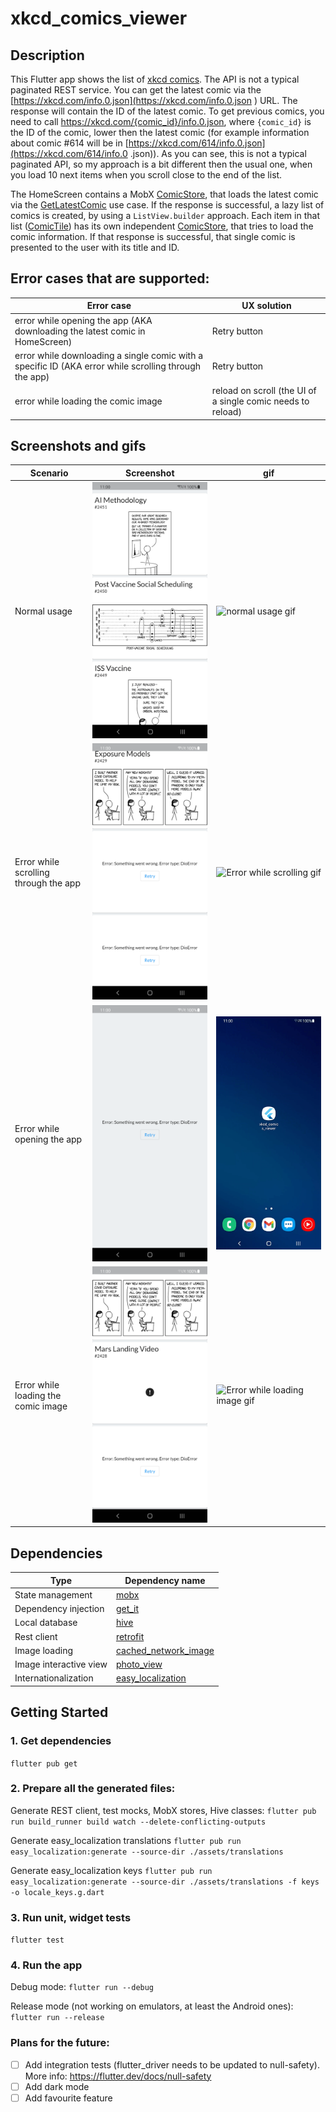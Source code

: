 # xkcd_comics_viewer

## Description
This Flutter app shows the list of [xkcd comics](https://xkcd.com/).
The API is not a typical paginated REST service. You can get the latest comic via the [https://xkcd.com/info.0.json](https://xkcd.com/info.0.json ) URL. The
response will contain the ID of the latest comic. To get previous comics, you need to call https://xkcd.com/{comic_id}/info.0.json, where `{comic_id}` is the ID
 of the comic, lower then the latest comic (for example information about comic #614 will be in [https://xkcd.com/614/info.0.json](https://xkcd.com/614/info.0
.json)). As you can see, this is not a typical paginated API, so my approach is a bit different then the usual one, when you load 10 next items when you scroll
close to the end of the list.

The HomeScreen contains a MobX [ComicStore](https://github.com/kawa89/xkcd_comics_viewer/blob/dev/lib/domain/store/comic_store.dart), that loads the latest comic via the [GetLatestComic](https://github.com/kawa89/xkcd_comics_viewer/blob/dev/lib/domain/use_cases/get_latest_comic.dart) use case. If the response is successful, a lazy list of comics is
created, by using a `ListView.builder` approach. Each item in that list ([ComicTile](https://github.com/kawa89/xkcd_comics_viewer/blob/dev/lib/presentation/screens/home/widgets/comic_tile.dart)) has its own independent [ComicStore](https://github.com/kawa89/xkcd_comics_viewer/blob/dev/lib/domain/store/comic_store.dart), that tries to load the comic information.
If that response is successful, that single comic is presented to the user with its title and ID.

## Error cases that are supported:
| Error case  | UX solution |
|---|---|
| error while opening the app (AKA downloading the latest comic in HomeScreen)  |  Retry button |
| error while downloading a single comic with a specific ID (AKA error while scrolling through the app) |  Retry button |
| error while loading the comic image  |  reload on scroll (the UI of a single comic needs to reload) |

## Screenshots and gifs
|Scenario|Screenshot|gif|
|-|-|-|
|Normal usage|![normal usage screenshot](demo/screenshots/xkcd_normal_usage.png)|![normal usage gif](demo/gifs/xkcd_normal_usage.gif)|
|Error while scrolling through the app|![Error while scrolling screenshot](demo/screenshots/xkcd_error_while_scrolling.png)|![Error while scrolling gif](demo/gifs/xkcd_error_while_scrolling.gif)|
|Error while opening the app|![Error while opening screenshot](demo/screenshots/xkcd_error_while_opening.png)|![Error while opening gif](demo/gifs/xkcd_error_while_opening.gif)|
|Error while loading the comic image|![Error while loading image screenshot](demo/screenshots/xkcd_error_while_loading_image.png)|![Error while loading image gif](demo/gifs/xkcd_error_while_loading_image.gif)|

## Dependencies
| Type  | Dependency name |
|---|---|
| State management  |  [mobx](https://pub.dev/packages/mobx) |
| Dependency injection | [get_it](https://pub.dev/packages/get_it)  |
| Local database  | [hive](https://pub.dev/packages/hive)  |
| Rest client  |  [retrofit](https://pub.dev/packages/retrofit) |
| Image loading  |  [cached_network_image](https://pub.dev/packages/cached_network_image) |
| Image interactive view  | [photo_view](https://pub.dev/packages/photo_view)  |
| Internationalization  | [easy_localization](https://pub.dev/packages/easy_localization)  |

## Getting Started

### 1. Get dependencies
`flutter pub get`

### 2. Prepare all the generated files:
Generate REST client, test mocks, MobX stores, Hive classes:
`flutter pub run build_runner build watch --delete-conflicting-outputs`

Generate easy_localization translations
`flutter pub run easy_localization:generate --source-dir ./assets/translations`

Generate easy_localization keys
`flutter pub run easy_localization:generate --source-dir ./assets/translations -f keys -o locale_keys.g.dart`

### 3. Run unit, widget tests
`flutter test`

### 4. Run the app
Debug mode:
`flutter run --debug`

Release mode (not working on emulators, at least the Android ones):
`flutter run --release`

### Plans for the future:
- [ ] Add integration tests (flutter_driver needs to be updated to null-safety). More info: https://flutter.dev/docs/null-safety
- [ ] Add dark mode
- [ ] Add favourite feature
